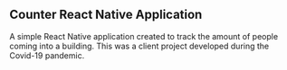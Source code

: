 ## Counter React Native Application

A simple React Native application created to track the amount of people coming into a building. This was a client project developed during the Covid-19 pandemic.


